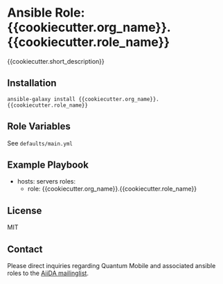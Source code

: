 # Ansible Role: {{cookiecutter.org_name}}.{{cookiecutter.role_name}}

{{cookiecutter.short_description}}

## Installation

`ansible-galaxy install {{cookiecutter.org_name}}.{{cookiecutter.role_name}}`

## Role Variables

See `defaults/main.yml`

## Example Playbook

  - hosts: servers
    roles:
    - role: {{cookiecutter.org_name}}.{{cookiecutter.role_name}}

## License

MIT

## Contact

Please direct inquiries regarding Quantum Mobile and associated ansible roles to the [AiiDA mailinglist](http://www.aiida.net/mailing-list/).
